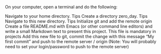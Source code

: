 On your computer, open a terminal and do the following:

Navigate to your home directory. Tips
Create a directory zero_day. Tips
Navigate to this new directory. Tips
Initialize git and add the remote origin
Create a file README.md with Emacs (or other command line editors) and write a small Markdown text to present this project. This file is mandatory in projects
Add this new file to git, commit the change with this message “My first commit” and push to the remote server / origin (Note: You will probably need to set your login/password to push to the remote server)